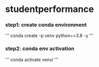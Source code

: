 # studentperformance

### step1: create conda environment
'''
conda create -p venv python==3.8 -y
'''
### step2: conda env activation
'''
conda activate venv/
'''